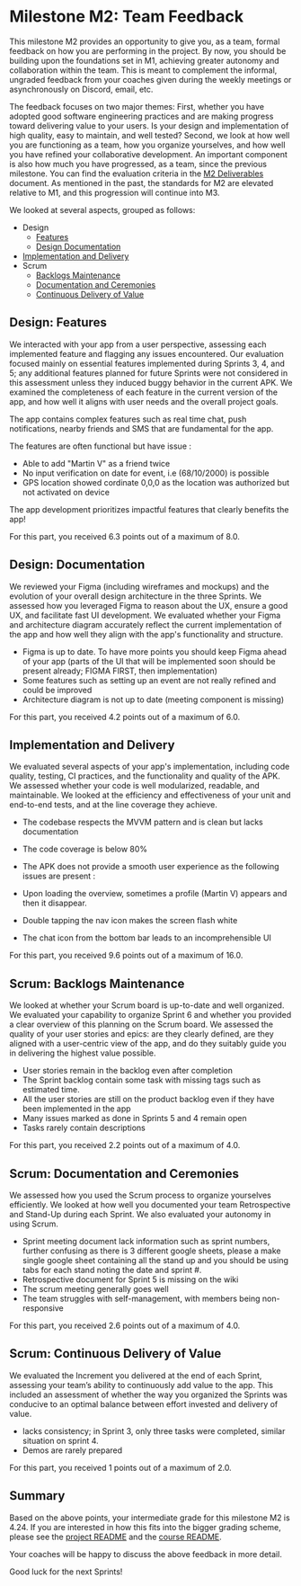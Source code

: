 # Milestone M2: Team Feedback

This milestone M2 provides an opportunity to give you, as a team, formal feedback on how you are performing in the project. By now, you should be building upon the foundations set in M1, achieving greater autonomy and collaboration within the team. This is meant to complement the informal, ungraded feedback from your coaches given during the weekly meetings or asynchronously on Discord, email, etc.

The feedback focuses on two major themes:
First, whether you have adopted good software engineering practices and are making progress toward delivering value to your users.
Is your design and implementation of high quality, easy to maintain, and well tested?
Second, we look at how well you are functioning as a team, how you organize yourselves, and how well you have refined your collaborative development.
An important component is also how much you have progressed, as a team, since the previous milestone.
You can find the evaluation criteria in the [M2 Deliverables](https://github.com/swent-epfl/public/blob/main/project/M2.md) document.
As mentioned in the past, the standards for M2 are elevated relative to M1, and this progression will continue into M3.

We looked at several aspects, grouped as follows:

 - Design
   - [Features](#design-features)
   - [Design Documentation](#design-documentation)
 - [Implementation and Delivery](#implementation-and-delivery)
 - Scrum
   - [Backlogs Maintenance](#scrum-backlogs-maintenance)
   - [Documentation and Ceremonies](#scrum-documentation-and-ceremonies)
   - [Continuous Delivery of Value](#scrum-continuous-delivery-of-value)

## Design: Features

We interacted with your app from a user perspective, assessing each implemented feature and flagging any issues encountered. Our evaluation focused mainly on essential features implemented during Sprints 3, 4, and 5; any additional features planned for future Sprints were not considered in this assessment unless they induced buggy behavior in the current APK.
We examined the completeness of each feature in the current version of the app, and how well it aligns with user needs and the overall project goals.


The app contains complex features such as real time chat, push notifications, nearby friends and SMS that are fundamental for the app.

The features are often functional but have issue :
- Able to add "Martin V" as a friend twice
- No input verification on date for event, i.e (68/10/2000) is possible
- GPS location showed cordinate 0,0,0 as the location was authorized but not activated on device

The app development prioritizes impactful features that clearly benefits the app!


For this part, you received 6.3 points out of a maximum of 8.0.

## Design: Documentation

We reviewed your Figma (including wireframes and mockups) and the evolution of your overall design architecture in the three Sprints.
We assessed how you leveraged Figma to reason about the UX, ensure a good UX, and facilitate fast UI development.
We evaluated whether your Figma and architecture diagram accurately reflect the current implementation of the app and how well they align with the app's functionality and structure.


- Figma is up to date. To have more points you should keep Figma ahead of your app (parts of the UI that will be implemented soon should be present already; FIGMA FIRST, then implementation)
- Some features such as setting up an event are not really refined and could be improved
- Architecture diagram is not up to date (meeting component is missing) 


For this part, you received 4.2 points out of a maximum of 6.0.

## Implementation and Delivery

We evaluated several aspects of your app's implementation, including code quality, testing, CI practices, and the functionality and quality of the APK.
We assessed whether your code is well modularized, readable, and maintainable.
We looked at the efficiency and effectiveness of your unit and end-to-end tests, and at the line coverage they achieve.



- The codebase respects the MVVM pattern and is clean but lacks documentation
- The code coverage is below 80%

- The APK does not provide a smooth user experience as the following issues are present :
- Upon loading the overview, sometimes a profile (Martin V) appears and then it disappear.
- Double tapping the nav icon makes the screen flash white
- The chat icon from the bottom bar leads to an incomprehensible UI



For this part, you received 9.6 points out of a maximum of 16.0.

## Scrum: Backlogs Maintenance

We looked at whether your Scrum board is up-to-date and well organized.
We evaluated your capability to organize Sprint 6 and whether you provided a clear overview of this planning on the Scrum board.
We assessed the quality of your user stories and epics: are they clearly defined, are they aligned with a user-centric view of the app, and do they suitably guide you in delivering the highest value possible.


- User stories remain in the backlog even after completion
- The Sprint backlog contain some task with missing tags such as estimated time.
- All the user stories are still on the product backlog even if they have been implemented in the app
- Many issues marked as done in Sprints 5 and 4 remain open
- Tasks rarely contain descriptions


For this part, you received 2.2 points out of a maximum of 4.0.

## Scrum: Documentation and Ceremonies

We assessed how you used the Scrum process to organize yourselves efficiently.
We looked at how well you documented your team Retrospective and Stand-Up during each Sprint.
We also evaluated your autonomy in using Scrum.


- Sprint meeting document lack information such as sprint numbers, further confusing as there is 3 different google sheets, please a make single google sheet containing all the stand up and you should be using tabs for each stand noting the date and sprint #.
- Retrospective document for Sprint 5 is missing on the wiki
- The scrum meeting generally goes well
- The team struggles with self-management, with members being non-responsive


For this part, you received 2.6 points out of a maximum of 4.0.

## Scrum: Continuous Delivery of Value

We evaluated the Increment you delivered at the end of each Sprint, assessing your team’s ability to continuously add value to the app.
This included an assessment of whether the way you organized the Sprints was conducive to an optimal balance between effort invested and delivery of value.


- lacks consistency; in Sprint 3, only three tasks were completed, similar situation on sprint 4.
- Demos are rarely prepared


For this part, you received 1 points out of a maximum of 2.0.

## Summary

Based on the above points, your intermediate grade for this milestone M2 is 4.24. If you are interested in how this fits into the bigger grading scheme, please see the [project README](https://github.com/swent-epfl/public/blob/main/project/README.md) and the [course README](https://github.com/swent-epfl/public/blob/main/README.md).

Your coaches will be happy to discuss the above feedback in more detail.

Good luck for the next Sprints!
